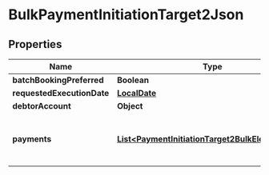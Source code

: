 
# BulkPaymentInitiationTarget2Json

## Properties
Name | Type | Description | Notes
------------ | ------------- | ------------- | -------------
**batchBookingPreferred** | **Boolean** |  |  [optional]
**requestedExecutionDate** | [**LocalDate**](LocalDate.md) |  |  [optional]
**debtorAccount** | **Object** |  | 
**payments** | [**List&lt;PaymentInitiationTarget2BulkElementJson&gt;**](PaymentInitiationTarget2BulkElementJson.md) | A list of JSON bodies for TARGET-2 payments. | 




